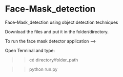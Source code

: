 # Face-Mask_detection
Face-Mask_detection using object detection techniques


Download the files and put it in the folder/directory.

To run the face mask detector application -->

Open Terminal and type:

>> cd directory/folder_path

>> python run.py
